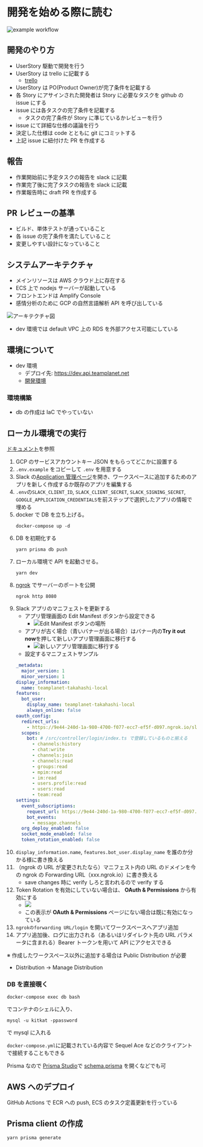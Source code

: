 # 開発を始める際に読む

![example workflow](https://github.com/ncdcdev/TeamPlanet/actions/workflows/testOnPush.yml/badge.svg)

## 開発のやり方

- UserStory 駆動で開発を行う
- UserStory は trello に記載する
  - [trello](https://trello.com/b/lToehoqg/)
- UserStory は PO(Product Owner)が完了条件を記載する
- 各 Story にアサインされた開発者は Story に必要なタスクを github の issue にする
- issue には各タスクの完了条件を記載する
  - タスクの完了条件が Story に準じているかレビューを行う
- issue にて詳細な仕様の議論を行う
- 決定した仕様は code とともに git にコミットする
- 上記 issue に紐付けた PR を作成する

## 報告

- 作業開始前に予定タスクの報告を slack に記載
- 作業完了後に完了タスクの報告を slack に記載
- 作業報告時に draft PR を作成する

## PR レビューの基準

- ビルド、単体テストが通っていること
- 各 issue の完了条件を満たしていること
- 変更しやすい設計になっていること

## システムアーキテクチャ

- メインリソースは AWS クラウド上に存在する
- ECS 上で nodejs サーバーが起動している
- フロントエンドは Amplify Console
- 感情分析のために GCP の自然言語解析 API を呼び出している

![アーキテクチャ図](./doc/architecture.dio.svg)

- dev 環境では default VPC 上の RDS を外部アクセス可能にしている

## 環境について

- dev 環境
  - デプロイ先: https://dev.api.teamplanet.net
  - [開発環境](./doc/環境情報.md)

### 環境構築

- db の作成は IaC でやっていない

## ローカル環境での実行

[ドキュメント](https://api.slack.com/tutorials/tunneling-with-ngrok)を参照

1. GCP のサービスアカウントキー JSON をもらってどこかに設置する
1. `.env.example` をコピーして `.env` を用意する
1. Slack の[Application 管理ページ](https://api.slack.com/apps)を開き、ワークスペースに追加するためのアプリを新しく作成するか既存のアプリを編集する
1. `.env`の`SLACK_CLIENT_ID`, `SLACK_CLIENT_SECRET`, `SLACK_SIGNING_SECRET`, `GOOGLE_APPLICATION_CREDENTIALS`を前ステップで選択したアプリの情報で埋める
1. docker で DB を立ち上げる。
   ```shell
   docker-compose up -d
   ```
1. DB を初期化する
   ```shell
   yarn prisma db push
   ```
1. ローカル環境で API を起動させる。
   ```shell
   yarn dev
   ```
1. [ngrok](https://ngrok.com/) でサーバーのポートを公開
   ```
   ngrok http 8080
   ```
1. Slack アプリのマニフェストを更新する
   - アプリ管理画面の Edit Manifest ボタンから設定できる
     - ![Edit Manifest ボタンの場所](https://user-images.githubusercontent.com/3516343/141087265-6eb2c6e3-32cc-4f26-9765-138a9e4c0363.png)
   - アプリが古く場合（青いバナーが出る場合）はバナー内の**Try it out now**を押して新しいアプリ管理画面に移行する
     - ![新しいアプリ管理画面に移行する](https://user-images.githubusercontent.com/3516343/141087444-1984feed-b947-4adc-a844-0b0bb7b66110.png)
   - 設定するマニフェストサンプル
   ```yaml
   _metadata:
     major_version: 1
     minor_version: 1
   display_information:
     name: teamplanet-takahashi-local
   features:
     bot_user:
       display_name: teamplanet-takahashi-local
       always_online: false
   oauth_config:
     redirect_urls:
       - https://9e44-240d-1a-980-4700-f077-ecc7-ef5f-d097.ngrok.io/slack/callback
     scopes:
       bot: # /src/controller/login/index.ts で登録しているものと揃える
         - channels:history
         - chat:write
         - channels:join
         - channels:read
         - groups:read
         - mpim:read
         - im:read
         - users.profile:read
         - users:read
         - team:read
   settings:
     event_subscriptions:
       request_url: https://9e44-240d-1a-980-4700-f077-ecc7-ef5f-d097.ngrok.io/slack/events
       bot_events:
         - message.channels
     org_deploy_enabled: false
     socket_mode_enabled: false
     token_rotation_enabled: false
   ```
1. `display_information.name`, `features.bot_user.display_name` を誰のか分かる様に書き換える
1. （ngrok の URL が変更されたなら）マニフェスト内の URL のドメインを今の ngrok の Forwarding URL（xxx.ngrok.io）に書き換える
   - save changes 時に verify しろと言われるので verify する
1. Token Rotation を有効にしていない場合は、 **OAuth & Permissions** から有効にする
   - ![](https://user-images.githubusercontent.com/3516343/144366764-202df91e-a312-4c23-9e4f-fad908dc2b93.png)
   - この表示が **OAuth & Permissions** ページにない場合は既に有効になっている
1. `ngrokのforwarding URL/login` を開いてワークスペースへアプリ追加
1. アプリ追加後、ログに出力される（あるいはリダイレクト先の URL パラメータに含まれる）Bearer トークンを用いて API にアクセスできる

※ 作成したワークスペース以外に追加する場合は Public Distribution が必要

- Distribution -> Manage Distribution

### DB を直接覗く

```shell
docker-compose exec db bash
```

でコンテナのシェルに入り、

```
mysql -u kitkat -ppassword
```

で mysql に入れる

`docker-compose.yml`に記載されている内容で Sequel Ace などのクライアントで接続することもできる

Prisma なので [Prisma Studio](https://www.prisma.io/studio)で [schema.prisma](./prisma/schema.prisma) を開くなどでも可

## AWS へのデプロイ

GitHub Actions で ECR への push, ECS のタスク定義更新を行っている

## Prisma client の作成

`yarn prisma generate`
